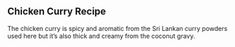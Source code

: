 ## Chicken Curry Recipe

The chicken curry is spicy and aromatic from the Sri Lankan curry powders used here but it’s also thick and creamy from the coconut gravy.